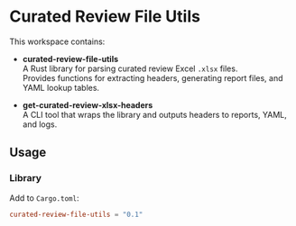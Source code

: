# Curated Review File Utils

This workspace contains:

- **curated-review-file-utils**  
  A Rust library for parsing curated review Excel `.xlsx` files.  
  Provides functions for extracting headers, generating report files, and YAML lookup tables.

- **get-curated-review-xlsx-headers**  
  A CLI tool that wraps the library and outputs headers to reports, YAML, and logs.

## Usage

### Library
Add to `Cargo.toml`:
```toml
curated-review-file-utils = "0.1"
